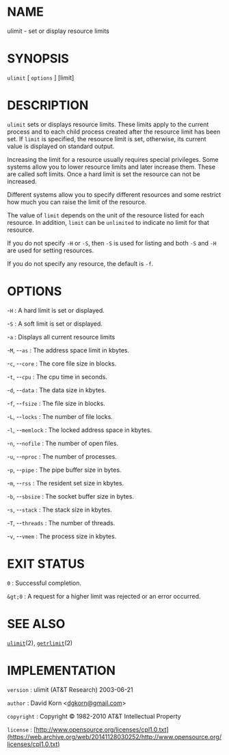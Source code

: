 # NAME

ulimit - set or display resource limits

# SYNOPSIS

`ulimit` \[ `options` \] \[limit\]

# DESCRIPTION

`ulimit` sets or displays resource limits. These limits apply to the
current process and to each child process created after the resource
limit has been set. If `limit` is specified, the resource limit is set,
otherwise, its current value is displayed on standard output.

Increasing the limit for a resource usually requires special privileges.
Some systems allow you to lower resource limits and later increase them.
These are called soft limits. Once a hard limit is set the resource can
not be increased.

Different systems allow you to specify different resources and some
restrict how much you can raise the limit of the resource.

The value of `limit` depends on the unit of the resource listed for each
resource. In addition, `limit` can be `unlimited` to indicate no limit
for that resource.

If you do not specify `-H` or `-S`, then `-S` is used for listing
and both `-S` and `-H` are used for setting resources.

If you do not specify any resource, the default is `-f`.

# OPTIONS

-`H`
: A hard limit is set or displayed.

-`S`
: A soft limit is set or displayed.

-`a`
: Displays all current resource limits

-`M`, --`as`
: The address space limit in kbytes.

-`c`, --`core`
: The core file size in blocks.

-`t`, --`cpu`
: The cpu time in seconds.

-`d`, --`data`
: The data size in kbytes.

-`f`, --`fsize`
: The file size in blocks.

-`L`, --`locks`
: The number of file locks.

-`l`, --`memlock`
: The locked address space in kbytes.

-`n`, --`nofile`
: The number of open files.

-`u`, --`nproc`
: The number of processes.

-`p`, --`pipe`
: The pipe buffer size in bytes.

-`m`, --`rss`
: The resident set size in kbytes.

-`b`, --`sbsize`
: The socket buffer size in bytes.

-`s`, --`stack`
: The stack size in kbytes.

-`T`, --`threads`
: The number of threads.

-`v`, --`vmem`
: The process size in kbytes.

# EXIT STATUS

`0`
: Successful completion.

`&gt;0`
: A request for a higher limit was rejected or an error occurred.

# SEE ALSO

[`ulimit`](/web/20141128030252/http://www2.research.att.com/~astopen/man/man2/ulimit.html)(2),
[`getrlimit`](/web/20141128030252/http://www2.research.att.com/~astopen/man/man2/getrlimit.html)(2)

# IMPLEMENTATION

`version`
: ulimit (AT&T Research) 2003-06-21

`author`
: David Korn
    &lt;[dgkorn@gmail.com](https://web.archive.org/web/20141128030252/mailto:dgkorn@gmail.com)&gt;

`copyright`
: Copyright © 1982-2010 AT&T Intellectual Property

`license`
: [http://www.opensource.org/licenses/cpl1.0.txt](https://web.archive.org/web/20141128030252/http://www.opensource.org/licenses/cpl1.0.txt)


